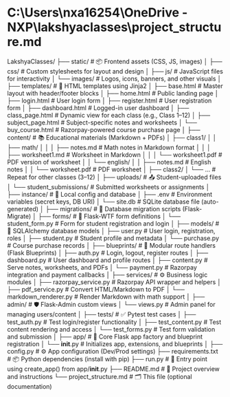 # C:\Users\nxa16254\OneDrive - NXP\lakshyaclasses\project_structure.md
LakshyaClasses/
├── static/                        # 📦 Frontend assets (CSS, JS, images)
│   ├── css/                      # Custom stylesheets for layout and design
│   ├── js/                       # JavaScript files for interactivity
│   └── images/                   # Logos, icons, banners, and other visuals
│
├── templates/                    # 🧩 HTML templates using Jinja2
│   ├── base.html                # Master layout with header/footer blocks
│   ├── home.html                # Public landing page
│   ├── login.html               # User login form
│   ├── register.html            # User registration form
│   ├── dashboard.html           # Logged-in user dashboard
│   ├── class_page.html          # Dynamic view for each class (e.g., Class 1–12)
│   ├── subject_page.html        # Subject-specific notes and worksheets
│   └── buy_course.html          # Razorpay-powered course purchase page
│
├── content/                      # 📚 Educational materials (Markdown + PDFs)
│   ├── class1/
│   │   ├── math/
│   │   │   ├── notes.md         # Math notes in Markdown format
│   │   │   ├── worksheet1.md    # Worksheet in Markdown
│   │   │   └── worksheet1.pdf   # PDF version of worksheet
│   │   └── english/
│   │       ├── notes.md         # English notes
│   │       └── worksheet.pdf    # PDF worksheet
│   ├── class2/
│   └── ...                      # Repeat for other classes (3–12)
│
├── uploads/                      # 📤 Student-uploaded files
│   └── student_submissions/     # Submitted worksheets or assignments
│
├── instance/                     # 🔐 Local config and database
│   ├── .env                     # Environment variables (secret keys, DB URI)
│   └── site.db                  # SQLite database file (auto-generated)
│
├── migrations/                   # 📜 Database migration scripts (Flask-Migrate)
│
├── forms/                        # 📝 Flask-WTF form definitions
│   └── student_form.py          # Form for student registration and login
│
├── models/                       # 🧠 SQLAlchemy database models
│   ├── user.py                  # User login, registration, roles
│   ├── student.py               # Student profile and metadata
│   └── purchase.py              # Course purchase records
│
├── blueprints/                  # 🔀 Modular route handlers (Flask Blueprints)
│   ├── auth.py                  # Login, logout, register routes
│   ├── dashboard.py             # User dashboard and profile routes
│   ├── content.py               # Serve notes, worksheets, and PDFs
│   └── payment.py               # Razorpay integration and payment callbacks
│
├── services/                     # ⚙️ Business logic modules
│   ├── razorpay_service.py      # Razorpay API wrapper and helpers
│   ├── pdf_service.py           # Convert HTML/Markdown to PDF
│   └── markdown_renderer.py     # Render Markdown with math support
│
├── admin/                        # 🛡️ Flask-Admin custom views
│   └── views.py                 # Admin panel for managing users/content
│
├── tests/                        # ✅ Pytest test cases
│   ├── test_auth.py             # Test login/register functionality
│   ├── test_content.py          # Test content rendering and access
│   └── test_forms.py            # Test form validation and submission
│
├── app/                          # 🧠 Core Flask app factory and blueprint registration
│   └── __init__.py              # Initializes app, extensions, and blueprints
│
├── config.py                     # ⚙️ App configuration (Dev/Prod settings)
├── requirements.txt              # 📦 Python dependencies (install with pip)
├── run.py                        # 🚀 Entry point using create_app() from app/__init__.py
├── README.md                     # 📖 Project overview and instructions
└── project_structure.md          # 🗂️ This file (optional documentation)


